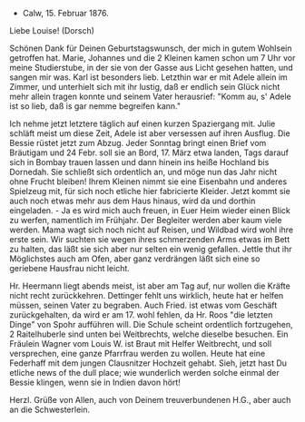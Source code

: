 + Calw, 15. Februar 1876.

Liebe Louise! (Dorsch)

Schönen Dank für Deinen Geburtstagswunsch, der mich in gutem Wohlsein getroffen hat. Marie, Johannes und die 2 Kleinen kamen schon um 7 Uhr vor meine Studierstube, in der sie von der Gasse aus Licht gesehen hatten, und sangen mir was. Karl ist besonders lieb. Letzthin war er mit Adele allein im Zimmer, und unterhielt sich mit ihr lustig, daß er endlich sein Glück nicht mehr allein tragen konnte und seinem Vater herausrief: "Komm au, s' Adele ist so lieb, daß is gar nemme begreifen kann."

Ich nehme jetzt letztere täglich auf einen kurzen Spaziergang mit. Julie schläft meist um diese Zeit, Adele ist aber versessen auf ihren Ausflug. Die Bessie rüstet jetzt zum Abzug. Jeder Sonntag bringt einen Brief vom Bräutigam und 24 Febr. soll sie an Bord, 17. März etwa landen, Tags darauf sich in Bombay trauen lassen und dann hinein ins heiße Hochland bis Dornedah. Sie schließt sich ordentlich an, und möge nun das Jahr nicht ohne Frucht bleiben! Ihrem Kleinen nimmt sie eine Eisenbahn und anderes Spielzeug mit, für sich noch etliche hier fabricierte Kleider. Jetzt kommt sie auch noch etwas mehr aus dem Haus hinaus, wird da und dorthin eingeladen. - Ja es wird mich auch freuen, in Euer Heim wieder einen Blick zu werfen, namentlich im Frühjahr. Der Begleiter werden aber kaum viele werden. Mama wagt sich noch nicht auf Reisen, und Wildbad wird wohl ihre erste sein. Wir suchten sie wegen ihres schmerzenden Arms etwas im Bett zu halten, das läßt sie sich aber nur selten ein wenig gefallen. Jettle thut ihr Möglichstes auch am Ofen, aber ganz verdrängen läßt sich eine so geriebene Hausfrau nicht leicht.

Hr. Heermann liegt abends meist, ist aber am Tag auf, nur wollen die Kräfte nicht recht zurückkehren. Dettinger fehlt uns wirklich, heute hat er helfen müssen, seinen Vater zu begraben. Auch Fried. ist etwas vom Geschäft zurückgehalten, da wird er am 17. wohl fehlen, da Hr. Roos "die letzten Dinge" von Spohr aufführen will. Die Schule scheint ordentlich fortzugehen, 2 Raitelhuberle sind unten bei Weitbrechts, welche dieselbe besuchen. Ein Fräulein Wagner vom Louis W. ist Braut mit Helfer Weitbrecht, und soll versprechen, eine ganze Pfarrfrau werden zu wollen. Heute hat eine Federhaff mit dem jungen Clausnitzer Hochzeit gehabt. Sieh, jetzt hast Du etliche news of the dull place; wie wunderlich werden solche einmal der Bessie klingen, wenn sie in Indien davon hört!

Herzl. Grüße von Allen, auch von Deinem treuverbundenen H.G., aber auch an die Schwesterlein.
